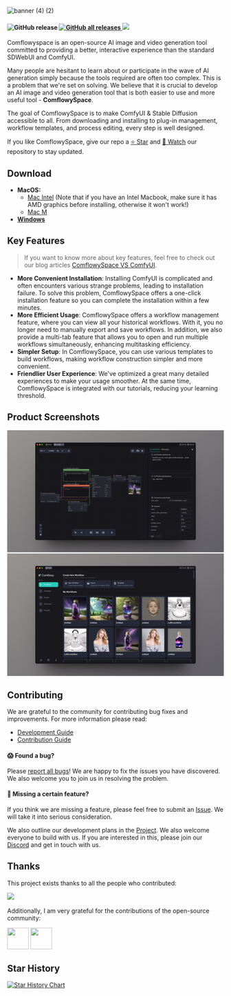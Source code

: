 ![banner (4) (2)](https://github.com/6174/comflowyspace/assets/37492595/11a0c72a-4f54-483a-b9e4-33c3d600fbb2)

<h4>
    <img alt="GitHub release" src="https://img.shields.io/github/v/release/6174/comflowyspace">
    <a href="https://github.com/6174/comflowyspace/releases">
        <img alt="GitHub all releases" src="https://img.shields.io/github/downloads/6174/comflowyspace/latest/total">
    </a>
    <a href="https://discord.gg/cj623WvcVx">
        <img src="https://dcbadge.vercel.app/api/server/cj623WvcVx?style=flat" />
    </a>
</h4>

Comflowyspace is an open-source AI image and video generation tool committed to providing a better, 
interactive experience than the standard SDWebUI and ComfyUI. 

Many people are hesitant to learn about 
or participate in the wave of AI generation simply because the tools required are often too complex.  This is a problem that we're set on solving. We believe that it is crucial to develop an AI image 
and video generation tool that is both easier to use and more useful tool - **ComflowySpace**.

The goal of ComflowySpace is to make ComfyUI & Stable Diffusion accessible to all. 
From downloading and installing to plug-in management, 
workflow templates, and process editing, every step is well designed.

If you like ComflowySpace, give our repo a [⭐ Star](https://github.com/6174/comflowyspace) and [👀 Watch](https://github.com/6174/comflowyspace/subscription) our repository to stay updated.

## Download

* **MacOS:**
    * [Mac Intel](https://github.com/6174/comflowyspace/releases/download/v0.1.6-alpha/comflowy-0.1.6-alpha.dmg) (Note that if you have an Intel Macbook, make sure it has AMD graphics before installing, otherwise it won't work!)
    * [Mac M](https://github.com/6174/comflowyspace/releases/download/v0.1.6-alpha/comflowy-0.1.6-alpha-arm64.dmg)  
* **[Windows](https://github.com/6174/comflowyspace/releases/download/v0.1.6-alpha/comflowy-0.1.6-alpha.zip)**


## Key Features
> If you want to know more about key features, feel free to check out our blog articles [ComflowySpace VS ComfyUI](https://www.comflowy.com/blog/comflowy-vs-comfyui).
* **More Convenient Installation**: Installing ComfyUI is complicated and often encounters various strange problems, leading to installation failure. To solve this problem, ComflowySpace offers a one-click installation feature so you can complete the installation within a few minutes.
* **More Efficient Usage**: ComflowySpace offers a workflow management feature, where you can view all your historical workflows. With it, you no longer need to manually export and save workflows. In addition, we also provide a multi-tab feature that allows you to open and run multiple workflows simultaneously, enhancing multitasking efficiency.
* **Simpler Setup**: In ComflowySpace, you can use various templates to build workflows, making workflow construction simpler and more convenient.
* **Friendlier User Experience**: We've optimized a great many detailed experiences to make your usage smoother. At the same time, ComflowySpace is integrated with our tutorials, reducing your learning threshold.

## Product Screenshots
![](./assets/editor.png)
![](./assets/home.png)

## Contributing
We are grateful to the community for contributing bug fixes and improvements. For more information please read:
* [Development Guide](./DEVELEPMENT.md)
* [Contribution Guide](./CONTRIBUTION.md)

#### 😱 Found a bug?

Please [report all bugs](https://github.com/6174/comflowyspace/issues)! We are happy to fix the issues you have discovered. We also welcome you to join us in resolving the problem.

#### 🤔 Missing a certain feature?
If you think we are missing a feature, please feel free to submit an [Issue](https://github.com/6174/comflowyspace/issues). We will take it into serious consideration.

We also outline our development plans in the [Project](https://github.com/users/6174/projects/2). We also welcome everyone to build with us. If you are interested in this, please join our [Discord](https://discord.com/invite/cj623WvcVx) and get in touch with us.

## Thanks
This project exists thanks to all the people who contributed:

<a href="https://github.com/6174/comflowyspace/graphs/contributors">
  <img src="https://contrib.rocks/image?repo=6174/comflowyspace" height="50px">
</a>

Additionally, I am very grateful for the contributions of the open-source community:

<a href="https://github.com/comfyanonymous/ComfyUI"><img src="https://avatars.githubusercontent.com/u/121283862?v=4" width="50" height="50" alt=""/></a>
<a href="https://github.com/AIGODLIKE/AIGODLIKE-ComfyUI-Translation"><img src="https://avatars.githubusercontent.com/u/122320001?v=4" width="50" height="50" alt=""/></a>


## Star History

[![Star History Chart](https://api.star-history.com/svg?repos=6174/comflowyspace&type=Date)](https://star-history.com/#6174/comflowyspace&Date)


